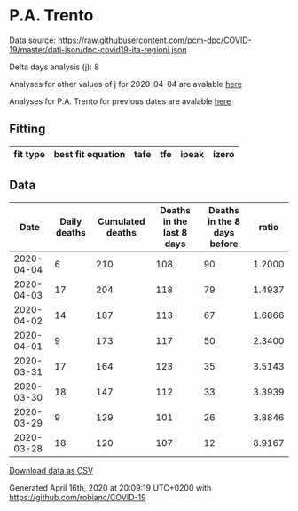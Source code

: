 # P.A. Trento

Data source: https://raw.githubusercontent.com/pcm-dpc/COVID-19/master/dati-json/dpc-covid19-ita-regioni.json

Delta days analysis (j): 8

Analyses for other values of j for 2020-04-04 are avalable [here](../2020-04-04/README.md)

Analyses for P.A. Trento for previous dates are avalable [here](../README.md)

## Fitting 
|fit type|best fit equation|tafe|tfe|ipeak|izero|
|-------|-----|--------|------|---|---|

## Data
|Date|Daily deaths|Cumulated deaths|Deaths in the last 8 days|Deaths in the 8 days before|ratio|
|----|----------|-----------|-------|--------------------|-----|
|2020-04-04|6|210|108|90|1.2000|
|2020-04-03|17|204|118|79|1.4937|
|2020-04-02|14|187|113|67|1.6866|
|2020-04-01|9|173|117|50|2.3400|
|2020-03-31|17|164|123|35|3.5143|
|2020-03-30|18|147|112|33|3.3939|
|2020-03-29|9|129|101|26|3.8846|
|2020-03-28|18|120|107|12|8.9167|

[Download data as CSV](COVID-19_p.a._trento_j8_2020-04-04.csv)

Generated April 16th, 2020 at 20:09:19 UTC+0200 with https://github.com/robianc/COVID-19
